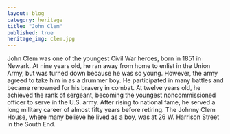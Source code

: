```yaml
---
layout: blog
category: heritage
title: "John Clem"
published: true
heritage_img: clem.jpg
---
```


John Clem was one of the youngest Civil War heroes, born in 1851 in Newark. At nine years old, he ran away from home to enlist in the Union Army, but was turned down because he was so young. However, the army agreed to take him in as a drummer boy. He participated in many battles and became renowned for his bravery in combat. At twelve years old, he achieved the rank of sergeant, becoming the youngest noncommissioned officer to serve in the U.S. army. After rising to national fame, he served a long military career of almost fifty years before retiring. The Johnny Clem House, where many believe he lived as a boy, was at 26 W. Harrison Street in the South End.
